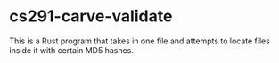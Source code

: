 # cs291-carve-validate
This is a Rust program that takes in one file and attempts to locate files inside it with certain MD5 hashes.


